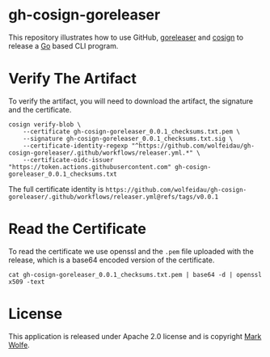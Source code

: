 # gh-cosign-goreleaser

This repository illustrates how to use GitHub, [goreleaser](https://goreleaser.com/) and [cosign](https://docs.sigstore.dev) to release a [Go](https://go.dev) based CLI program.

# Verify The Artifact

To verify the artifact, you will need to download the artifact, the signature and the certificate.

```
cosign verify-blob \
    --certificate gh-cosign-goreleaser_0.0.1_checksums.txt.pem \
    --signature gh-cosign-goreleaser_0.0.1_checksums.txt.sig \
    --certificate-identity-regexp "^https://github.com/wolfeidau/gh-cosign-goreleaser/.github/workflows/releaser.yml.*" \
    --certificate-oidc-issuer "https://token.actions.githubusercontent.com" gh-cosign-goreleaser_0.0.1_checksums.txt
```

The full certificate identity is `https://github.com/wolfeidau/gh-cosign-goreleaser/.github/workflows/releaser.yml@refs/tags/v0.0.1`

# Read the Certificate

To read the certificate we use openssl and the `.pem` file uploaded with the release, which is a base64 encoded version of the certificate.

```
cat gh-cosign-goreleaser_0.0.1_checksums.txt.pem | base64 -d | openssl x509 -text
```

# License

This application is released under Apache 2.0 license and is copyright [Mark Wolfe](https://www.wolfe.id.au).
